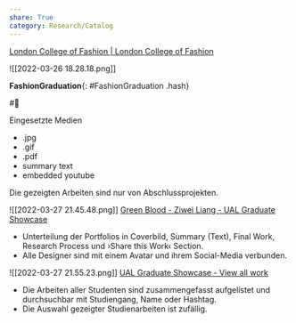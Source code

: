 ```yaml
---
share: True
category: Research/Catalog
---
```

[London College of Fashion | London College of Fashion](https://www.arts.ac.uk/colleges/london-college-of-fashion)

![[2022-03-26 18.28.18.png]]

**FashionGraduation**{: #FashionGraduation .hash}  
 
#🔎

Eingesetzte Medien
- .jpg
- .gif
- .pdf
- summary text
- embedded youtube

Die gezeigten Arbeiten sind nur von Abschlussprojekten.

![[2022-03-27 21.45.48.png]]
[Green Blood - Ziwei Liang - UAL Graduate Showcase](https://graduateshowcase.arts.ac.uk/projects/316552/cover)
- Unterteilung der Portfolios in Coverbild, Summary (Text), Final Work, Research Process und ›Share this Work‹ Section.
- Alle Designer sind mit einem Avatar und ihrem Social-Media verbunden.

![[2022-03-27 21.55.23.png]]
[UAL Graduate Showcase - View all work](https://graduateshowcase.arts.ac.uk/projects?_q=tianqi)
- Die Arbeiten aller Studenten sind zusammengefasst aufgelistet und durchsuchbar mit Studiengang, Name oder Hashtag.
- Die Auswahl gezeigter Studienarbeiten ist zufällig.